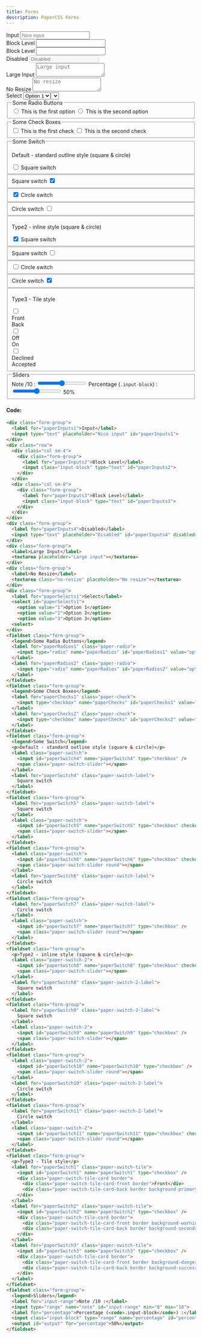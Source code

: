 ```yaml
---
title: Forms
description: PaperCSS Forms
---
```

<div class="form-group">
  <label for="paperInputs1">Input</label>
  <input type="text" placeholder="Nice input" id="paperInputs1">
</div>
<div class="row">
  <div class="col sm-4">
    <div class="form-group">
      <label for="paperInputs2">Block Level</label>
      <input class="input-block" type="text" id="paperInputs2">
    </div>
  </div>
  <div class="col sm-8">
    <div class="form-group">
      <label for="paperInputs3">Block Level</label>
      <input class="input-block" type="text" id="paperInputs3">
    </div>
  </div>
</div>
<div class="form-group">
  <label for="paperInputs4">Disabled</label>
  <input type="text" placeholder="Disabled" id="paperInputs4" disabled>
</div>
<div class="form-group">
  <label>Large Input</label>
  <textarea placeholder="Large input"></textarea>
</div>
<div class="form-group">
    <label>No Resize</label>
    <textarea class="no-resize" placeholder="No resize"></textarea>
</div>
<div class="form-group">
  <label for="paperSelects1">Select</label>
  <select id="paperSelects1">
    <option value="1">Option 1</option>
    <option value="2">Option 2</option>
    <option value="3">Option 3</option>
    <select>
</div>
<fieldset class="form-group">
  <legend>Some Radio Buttons</legend>
  <label for="paperRadios1" class="paper-radio">
    <input type="radio" name="paperRadios" id="paperRadios1" value="option 1">
    <span>This is the first option
      <span>
  </label>
  <label for="paperRadios2" class="paper-radio">
    <input type="radio" name="paperRadios" id="paperRadios2" value="option 2">
    <span>This is the second option
      <span>
  </label>
</fieldset>
<fieldset class="form-group">
  <legend>Some Check Boxes</legend>
  <label for="paperChecks1" class="paper-check">
    <input type="checkbox" name="paperChecks" id="paperChecks1" value="option 1">
    <span>This is the first check</span>
  </label>
  <label for="paperChecks2" class="paper-check">
    <input type="checkbox" name="paperChecks" id="paperChecks2" value="option 2">
    <span>This is the second check</span>
  </label>
</fieldset>
<fieldset class="form-group">
  <legend>Some Switch</legend>
  <p>Default - standard outline style (square & circle)</p>
  <label class="paper-switch">
    <input id="paperSwitch4" name="paperSwitch4" type="checkbox" />
    <span class="paper-switch-slider"></span>
  </label>
  <label for="paperSwitch4" class="paper-switch-label">
    Square switch
  </label>
</fieldset>
<fieldset class="form-group">
  <label for="paperSwitch5" class="paper-switch-label">
    Square switch
  </label>
  <label class="paper-switch">
    <input id="paperSwitch5" name="paperSwitch5" type="checkbox" checked />
    <span class="paper-switch-slider"></span>
  </label>
</fieldset>
<fieldset class="form-group">
  <label class="paper-switch">
    <input id="paperSwitch6" name="paperSwitch6" type="checkbox" checked />
    <span class="paper-switch-slider round"></span>
  </label>
  <label for="paperSwitch6" class="paper-switch-label">
    Circle switch
  </label>
</fieldset>
<fieldset class="form-group">
  <label for="paperSwitch7" class="paper-switch-label">
    Circle switch
  </label>
  <label class="paper-switch">
    <input id="paperSwitch7" name="paperSwitch7" type="checkbox" />
    <span class="paper-switch-slider round"></span>
  </label>
</fieldset>
<fieldset class="form-group">
  <p>Type2 - inline style (square & circle)</p>
  <label class="paper-switch-2">
    <input id="paperSwitch8" name="paperSwitch8" type="checkbox" checked />
    <span class="paper-switch-slider"></span>
  </label>
  <label for="paperSwitch8" class="paper-switch-2-label">
    Square switch
  </label>
</fieldset>
<fieldset class="form-group">
  <label for="paperSwitch9" class="paper-switch-2-label">
    Square switch
  </label>
  <label class="paper-switch-2">
    <input id="paperSwitch9" name="paperSwitch9" type="checkbox" />
    <span class="paper-switch-slider"></span>
  </label>
</fieldset>
<fieldset class="form-group">
  <label class="paper-switch-2">
    <input id="paperSwitch10" name="paperSwitch10" type="checkbox" />
    <span class="paper-switch-slider round"></span>
  </label>
  <label for="paperSwitch10" class="paper-switch-2-label">
    Circle switch
  </label>
</fieldset>
<fieldset class="form-group">
  <label for="paperSwitch11" class="paper-switch-2-label">
    Circle switch
  </label>
  <label class="paper-switch-2">
    <input id="paperSwitch11" name="paperSwitch11" type="checkbox" checked />
    <span class="paper-switch-slider round"></span>
  </label>
</fieldset>
<fieldset class="form-group">
  <p>Type3 - Tile style</p>
  <label for="paperSwitch1" class="paper-switch-tile">
    <input id="paperSwitch1" name="paperSwitch1" type="checkbox" />
    <div class="paper-switch-tile-card border">
      <div class="paper-switch-tile-card-front border">Front</div>
      <div class="paper-switch-tile-card-back border background-primary">Back</div>
    </div>
  </label>
  <label for="paperSwitch2" class="paper-switch-tile">
    <input id="paperSwitch2" name="paperSwitch2" type="checkbox" />
    <div class="paper-switch-tile-card border">
      <div class="paper-switch-tile-card-front border background-warning">Off</div>
      <div class="paper-switch-tile-card-back border background-secondary">On</div>
    </div>
  </label>
  <label for="paperSwitch3" class="paper-switch-tile">
    <input id="paperSwitch3" name="paperSwitch3" type="checkbox" />
    <div class="paper-switch-tile-card border">
      <div class="paper-switch-tile-card-front border background-danger">Declined</div>
      <div class="paper-switch-tile-card-back border background-success">Accepted</div>
    </div>
  </label>
</fieldset>
<fieldset class="form-group">
  <legend>Sliders</legend>
  <label for="input-range">Note /10 :</label>
  <input type="range" name="note" id="input-range" min="0" max="10">
  <label for="percentage">Percentage (<code>.input-block</code>) :</label>
  <input class="input-block" type="range" name="percentage" id="percentage" min="0" max="100" oninput="output.value = this.value + '%';">
  <output id="output" for="percentage">50%</output>
</fieldset>

#### Code:

```html
<div class="form-group">
  <label for="paperInputs1">Input</label>
  <input type="text" placeholder="Nice input" id="paperInputs1">
</div>
<div class="row">
  <div class="col sm-4">
    <div class="form-group">
      <label for="paperInputs2">Block Level</label>
      <input class="input-block" type="text" id="paperInputs2">
    </div>
  </div>
  <div class="col sm-8">
    <div class="form-group">
      <label for="paperInputs3">Block Level</label>
      <input class="input-block" type="text" id="paperInputs3">
    </div>
  </div>
</div>
<div class="form-group">
  <label for="paperInputs4">Disabled</label>
  <input type="text" placeholder="Disabled" id="paperInputs4" disabled>
</div>
<div class="form-group">
  <label>Large Input</label>
  <textarea placeholder="Large input"></textarea>
</div>
<div class="form-group">
  <label>No Resize</label>
  <textarea class="no-resize" placeholder="No resize"></textarea>
</div>
<div class="form-group">
  <label for="paperSelects1">Select</label>
  <select id="paperSelects1">
    <option value="1">Option 1</option>
    <option value="2">Option 2</option>
    <option value="3">Option 3</option>
  <select>
</div>
<fieldset class="form-group">
  <legend>Some Radio Buttons</legend>
  <label for="paperRadios1" class="paper-radio">
    <input type="radio" name="paperRadios" id="paperRadios1" value="option 1"> <span>This is the first option<span>
  </label>
  <label for="paperRadios2" class="paper-radio">
    <input type="radio" name="paperRadios" id="paperRadios2" value="option 2"> <span>This is the second option<span>
  </label>
</fieldset>
<fieldset class="form-group">
  <legend>Some Check Boxes</legend>
  <label for="paperChecks1" class="paper-check">
    <input type="checkbox" name="paperChecks" id="paperChecks1" value="option 1"> <span>This is the first check</span>
  </label>
  <label for="paperChecks2" class="paper-check">
    <input type="checkbox" name="paperChecks" id="paperChecks2" value="option 2"> <span>This is the second check</span>
  </label>
</fieldset>
<fieldset class="form-group">
  <legend>Some Switch</legend>
  <p>Default - standard outline style (square & circle)</p>
  <label class="paper-switch">
    <input id="paperSwitch4" name="paperSwitch4" type="checkbox" />
    <span class="paper-switch-slider"></span>
  </label>
  <label for="paperSwitch4" class="paper-switch-label">
    Square switch
  </label>
</fieldset>
<fieldset class="form-group">
  <label for="paperSwitch5" class="paper-switch-label">
    Square switch
  </label>
  <label class="paper-switch">
    <input id="paperSwitch5" name="paperSwitch5" type="checkbox" checked />
    <span class="paper-switch-slider"></span>
  </label>
</fieldset>
<fieldset class="form-group">
  <label class="paper-switch">
    <input id="paperSwitch6" name="paperSwitch6" type="checkbox" checked />
    <span class="paper-switch-slider round"></span>
  </label>
  <label for="paperSwitch6" class="paper-switch-label">
    Circle switch
  </label>
</fieldset>
<fieldset class="form-group">
  <label for="paperSwitch7" class="paper-switch-label">
    Circle switch
  </label>
  <label class="paper-switch">
    <input id="paperSwitch7" name="paperSwitch7" type="checkbox" />
    <span class="paper-switch-slider round"></span>
  </label>
</fieldset>
<fieldset class="form-group">
  <p>Type2 - inline style (square & circle)</p>
  <label class="paper-switch-2">
    <input id="paperSwitch8" name="paperSwitch8" type="checkbox" checked />
    <span class="paper-switch-slider"></span>
  </label>
  <label for="paperSwitch8" class="paper-switch-2-label">
    Square switch
  </label>
</fieldset>
<fieldset class="form-group">
  <label for="paperSwitch9" class="paper-switch-2-label">
    Square switch
  </label>
  <label class="paper-switch-2">
    <input id="paperSwitch9" name="paperSwitch9" type="checkbox" />
    <span class="paper-switch-slider"></span>
  </label>
</fieldset>
<fieldset class="form-group">
  <label class="paper-switch-2">
    <input id="paperSwitch10" name="paperSwitch10" type="checkbox" />
    <span class="paper-switch-slider round"></span>
  </label>
  <label for="paperSwitch10" class="paper-switch-2-label">
    Circle switch
  </label>
</fieldset>
<fieldset class="form-group">
  <label for="paperSwitch11" class="paper-switch-2-label">
    Circle switch
  </label>
  <label class="paper-switch-2">
    <input id="paperSwitch11" name="paperSwitch11" type="checkbox" checked />
    <span class="paper-switch-slider round"></span>
  </label>
</fieldset>
<fieldset class="form-group">
  <p>Type3 - Tile style</p>
  <label for="paperSwitch1" class="paper-switch-tile">
    <input id="paperSwitch1" name="paperSwitch1" type="checkbox" />
    <div class="paper-switch-tile-card border">
      <div class="paper-switch-tile-card-front border">Front</div>
      <div class="paper-switch-tile-card-back border background-primary">Back</div>
    </div>
  </label>
  <label for="paperSwitch2" class="paper-switch-tile">
    <input id="paperSwitch2" name="paperSwitch2" type="checkbox" />
    <div class="paper-switch-tile-card border">
      <div class="paper-switch-tile-card-front border background-warning">Off</div>
      <div class="paper-switch-tile-card-back border background-secondary">On</div>
    </div>
  </label>
  <label for="paperSwitch3" class="paper-switch-tile">
    <input id="paperSwitch3" name="paperSwitch3" type="checkbox" />
    <div class="paper-switch-tile-card border">
      <div class="paper-switch-tile-card-front border background-danger">Declined</div>
      <div class="paper-switch-tile-card-back border background-success">Accepted</div>
    </div>
  </label>
</fieldset>
<fieldset class="form-group">
  <legend>Sliders</legend>
  <label for="input-range">Note /10 :</label>
  <input type="range" name="note" id="input-range" min="0" max="10">
  <label for="percentage">Percentage (<code>.input-block</code>) :</label>
  <input class="input-block" type="range" name="percentage" id="percentage" min="0" max="100" oninput="output.value = this.value + '%';">
  <output id="output" for="percentage">50%</output>
</fieldset>
```
